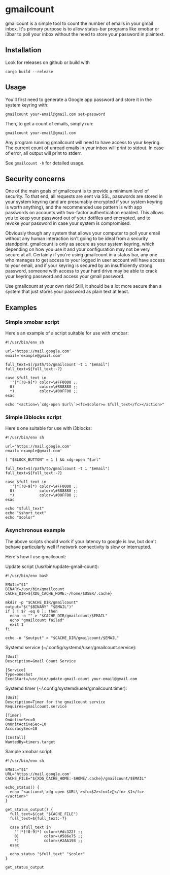 # gmailcount

gmailcount is a simple tool to count the number of emails in your gmail
inbox. It's primary purpose is to allow status-bar programs like xmobar or
i3bar to poll your inbox without the need to store your password in plaintext.

## Installation

Look for releases on github or build with

    cargo build --release

## Usage

You'll first need to generate a Google app password and store it in the system
keyring with:

    gmailcount your-email@gmail.com set-password

Then, to get a count of emails, simply run:

    gmailcount your-email@gmail.com

Any program running gmailcount will need to have access to your keyring. The
current count of unread emails in your inbox will print to stdout. In case of
error, all output will print to stderr.

See `gmailcount -h` for detailed usage.

## Security concerns

One of the main goals of gmailcount is to provide a minimum level of
security. To that end, all requests are sent via SSL, passwords are stored in
your system keyring (and are presumably encrypted if your system keyring is
worth anything), and the recommended use pattern is with app passwords on
accounts with two-factor authentication enabled. This allows you to keep your
password out of your dotfiles and encrypted, and to revoke your password in
case your system is compromised.

Obviously though any system that allows your computer to poll your email
without any human interaction isn't going to be ideal from a security
standpoint. gmailcount is only as secure as your system keyring, which
depending on how you use it and your configuration may not be very secure at
all. Certainly if you're using gmailcount in a status bar, any one who
manages to get access to your logged in user account will have access to your
email, and if your keyring is secured by an insufficiently strong password,
someone with access to your hard drive may be able to crack your keyring
password and access your gmail password.

Use gmailcount at your own risk! Still, it should be a lot more secure than a
system that just stores your password as plain text at least.

## Examples

### Simple xmobar script

Here's an example of a script suitable for use with xmobar:

    #!/usr/bin/env sh

    url='https://mail.google.com'
    email='example@gmail.com'

    full_text=$(/path/to/gmailcount -t 1 "$email")
    full_text=${full_text:-?}

    case $full_text in
      ''|*[!0-9]*) color=\#FF0000 ;;
      0)           color=\#888888 ;;
      *)           color=\#00FF00 ;;
    esac

    echo "<action=\`xdg-open $url\`><fc=$color>✉ $full_text</fc></action>"

### Simple i3blocks script

Here's one suitable for use with i3blocks:

    #!/usr/bin/env sh

    url='https://mail.google.com'
    email='example@gmail.com'

    [ "$BLOCK_BUTTON" = 1 ] && xdg-open "$url"

    full_text=$(/path/to/gmailcount -t 1 "$email")
    full_text=${full_text:-?}

    case $full_text in
      ''|*[!0-9]*) color=\#FF0000 ;;
      0)           color=\#888888 ;;
      *)           color=\#00FF00 ;;
    esac

    echo "$full_text"
    echo "$short_text"
    echo "$color"

### Asynchronous example

The above scripts should work if your latency to google is low, but don't
behave particularly well if network connectivity is slow or interrupted.

Here's how I use gmailcount:

Update script (/usr/bin/update-gmail-count):

    #!/usr/bin/env bash

    EMAIL="$1"
    BINARY=/usr/bin/gmailcount
    CACHE_DIR=${XDG_CACHE_HOME:-/home/$USER/.cache}

    mkdir -p "$CACHE_DIR/gmailcount"
    output="$("$BINARY" "$EMAIL")"
    if [ ! $? -eq 0 ]; then
      echo -n "" > "$CACHE_DIR/gmailcount/$EMAIL"
      echo "gmailcount failed"
      exit 1
    fi

    echo -n "$output" > "$CACHE_DIR/gmailcount/$EMAIL"

Systemd service (~/.config/systemd/user/gmailcount.service):

    [Unit]
    Description=Gmail Count Service

    [Service]
    Type=oneshot
    ExecStart=/usr/bin/update-gmail-count your-email@gmail.com

Systemd timer (~/.config/systemd/user/gmailcount.timer):

    [Unit]
    Description=Timer for the gmailcount service
    Requires=gmailcount.service

    [Timer]
    OnActiveSec=0
    OnUnitActiveSec=10
    AccuracySec=10

    [Install]
    WantedBy=timers.target

Sample xmobar script:

    #!/usr/bin/env sh

    EMAIL="$1"
    URL='https://mail.google.com'
    CACHE_FILE="${XDG_CACHE_HOME:-$HOME/.cache}/gmailcount/$EMAIL"

    echo_status() {
      echo "<action=\`xdg-open $URL\`><fc=$2><fn=1></fn> $1</fc></action>"
    }

    get_status_output() {
      full_text=$(cat "$CACHE_FILE")
      full_text=${full_text:-?}

      case $full_text in
        ''|*[!0-9]*) color=\#dc322f ;;
        0)           color=\#586e75 ;;
        *)           color=\#2AA198 ;;
      esac

      echo_status "$full_text" "$color"
    }

    get_status_output
